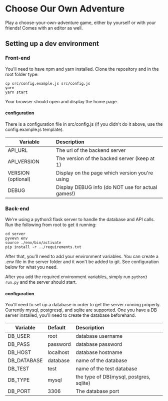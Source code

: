 # Choose Our Own Adventure

Play a choose-your-own-adventure game, either by yourself or with your friends! Comes with an editor as well.

## Setting up a dev environment

### Front-end

You'll need to have npm and yarn installed. Clone the repository and in the root folder type:

```
cp src/config.example.js src/config.js
yarn
yarn start
```

Your browser should open and display the home page.

#### configuration

There is a configuration file in src/config.js (if you didn't do it above, use the config.example.js template).

| Variable | Description |
| ------------- |:-------------|
| API_URL|The url of the backend server|
| API_VERSION|The version of the backed server (keep at 1)|
|VERSION (optional)|Display on the page which version you're using|
| DEBUG |Display DEBUG info (do NOT use for actual games!) |

### Back-end

We're using a python3 flask server to handle the database and API calls. Run the following from root to get it running:

```
cd server
pyvevn env
source ./env/bin/activate
pip install -r ../requirements.txt
```

After that, you'll need to add your environment variables. You can create a .env file in the server folder and it won't be added to git. See configuration below for what you need.

After you add the required environment variables, simply run `python3 run.py` and the server should start.

#### configuration

You'll need to set up a database in order to get the server running properly. Currently mysql, postgresql, and sqlite are supported. One you have a DB server installed, you'll need to create the database beforehand.

| Variable | Default |Description |
| ------------- |:---|:-------------|
|DB_USER|root|database username|
|DB_PASS|password|database password|
|DB_HOST|localhost|database hostname|
|DB_DATABASE|database|name of the database|
|DB_TEST|test|name of the test database|
|DB_TYPE|mysql|the type of DB(mysql, postgres, sqlite)|
|DB_PORT|3306|The database port|
